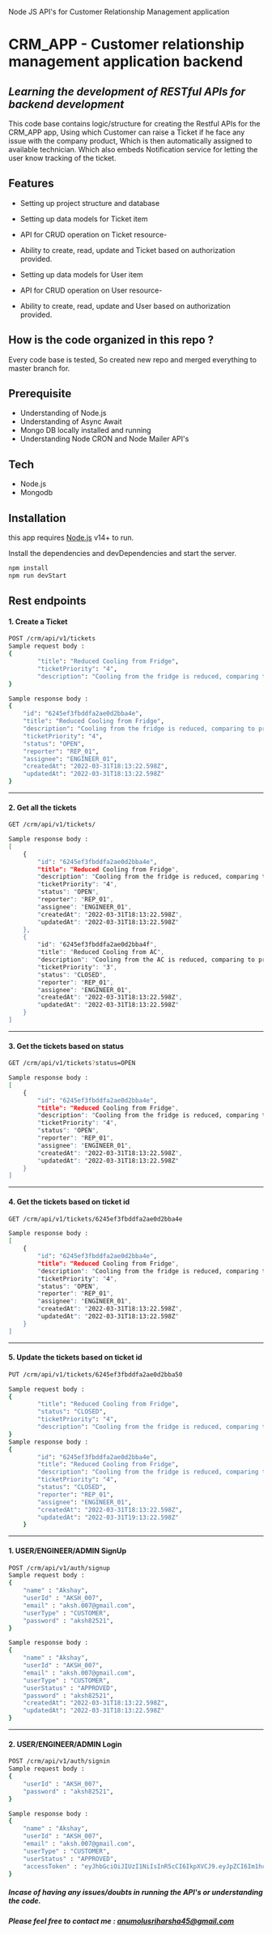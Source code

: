 Node JS API's for Customer Relationship Management application

# CRM_APP - Customer relationship management application backend
## _Learning the development of RESTful APIs for backend development_ 

This code base contains logic/structure for creating the Restful APIs for the CRM_APP app, Using which Customer can raise a Ticket if he face any issue with the company product, Which is then automatically assigned to available technician. Which also embeds Notification service for letting the user know tracking of the ticket.
## Features
* Setting up project structure and database
* Setting up data models for Ticket item
* API for CRUD operation on Ticket resource-
* Ability to create, read, update and Ticket based on authorization provided.

* Setting up data models for User item
* API for CRUD operation on User resource-
* Ability to create, read, update and User based on authorization provided.



## How is the code organized in this repo ?
Every code base is tested, So created new repo and merged everything to master branch for.

## Prerequisite
- Understanding of Node.js
- Understanding of Async Await
- Mongo DB locally installed and running
- Understanding Node CRON and Node Mailer API's

## Tech
- Node.js
- Mongodb


## Installation

this app requires [Node.js](https://nodejs.org/) v14+ to run.

Install the dependencies and devDependencies and start the server.

```sh
npm install
npm run devStart
```


## Rest endpoints
#### 1. Create a Ticket 

```sh
POST /crm/api/v1/tickets
Sample request body :
{
        "title": "Reduced Cooling from Fridge",
        "ticketPriority": "4",
        "description": "Cooling from the fridge is reduced, comparing to previously",
}

Sample response body :
{
    "id": "6245ef3fbddfa2ae0d2bba4e",
    "title": "Reduced Cooling from Fridge",
    "description": "Cooling from the fridge is reduced, comparing to previously",
    "ticketPriority": "4",
    "status": "OPEN",
    "reporter": "REP_01",
    "assignee": "ENGINEER_01",
    "createdAt": "2022-03-31T18:13:22.598Z",
    "updatedAt": "2022-03-31T18:13:22.598Z"
}
```


---
#### 2. Get all the tickets

```sh
GET /crm/api/v1/tickets/

Sample response body :
[
    {
        "id": "6245ef3fbddfa2ae0d2bba4e",
        "title": "Reduced Cooling from Fridge",
        "description": "Cooling from the fridge is reduced, comparing to previously",
        "ticketPriority": "4",
        "status": "OPEN",
        "reporter": "REP_01",
        "assignee": "ENGINEER_01",
        "createdAt": "2022-03-31T18:13:22.598Z",
        "updatedAt": "2022-03-31T18:13:22.598Z"
    },
    {
        "id": "6245ef3fbddfa2ae0d2bba4f",
        "title": "Reduced Cooling from AC",
        "description": "Cooling from the AC is reduced, comparing to previously",
        "ticketPriority": "3",
        "status": "CLOSED",
        "reporter": "REP_01",
        "assignee": "ENGINEER_01",
        "createdAt": "2022-03-31T18:13:22.598Z",
        "updatedAt": "2022-03-31T18:13:22.598Z"
    }
]

```
---
#### 3. Get  the tickets based on status
```sh
GET /crm/api/v1/tickets?status=OPEN

Sample response body :
[
    {
        "id": "6245ef3fbddfa2ae0d2bba4e",
        "title": "Reduced Cooling from Fridge",
        "description": "Cooling from the fridge is reduced, comparing to previously",
        "ticketPriority": "4",
        "status": "OPEN",
        "reporter": "REP_01",
        "assignee": "ENGINEER_01",
        "createdAt": "2022-03-31T18:13:22.598Z",
        "updatedAt": "2022-03-31T18:13:22.598Z"
    }
]
```
---
#### 4. Get  the tickets based on ticket id
```sh
GET /crm/api/v1/tickets/6245ef3fbddfa2ae0d2bba4e

Sample response body :
[
    {
        "id": "6245ef3fbddfa2ae0d2bba4e",
        "title": "Reduced Cooling from Fridge",
        "description": "Cooling from the fridge is reduced, comparing to previously",
        "ticketPriority": "4",
        "status": "OPEN",
        "reporter": "REP_01",
        "assignee": "ENGINEER_01",
        "createdAt": "2022-03-31T18:13:22.598Z",
        "updatedAt": "2022-03-31T18:13:22.598Z"
    }
]
```

---
#### 5. Update the tickets based on ticket id
```sh
PUT /crm/api/v1/tickets/6245ef3fbddfa2ae0d2bba50

Sample request body :
{
        "title": "Reduced Cooling from Fridge",
        "status": "CLOSED",
        "ticketPriority": "4",
        "description": "Cooling from the fridge is reduced, comparing to previously",
}
Sample response body :
{
        "id": "6245ef3fbddfa2ae0d2bba4e",
        "title": "Reduced Cooling from Fridge",
        "description": "Cooling from the fridge is reduced, comparing to previously",
        "ticketPriority": "4",
        "status": "CLOSED",
        "reporter": "REP_01",
        "assignee": "ENGINEER_01",
        "createdAt": "2022-03-31T18:13:22.598Z",
        "updatedAt": "2022-03-31T19:13:22.598Z"
    }
```

---
#### 1. USER/ENGINEER/ADMIN SignUp

```sh
POST /crm/api/v1/auth/signup
Sample request body :
{
    "name" : "Akshay",
    "userId" : "AKSH_007",
    "email" : "aksh.007@gmail.com",
    "userType" : "CUSTOMER",
    "password" : "aksh82521",
}

Sample response body :
{
    "name" : "Akshay",
    "userId" : "AKSH_007",
    "email" : "aksh.007@gmail.com",
    "userType" : "CUSTOMER",
    "userStatus" : "APPROVED",
    "password" : "aksh82521",
    "createdAt": "2022-03-31T18:13:22.598Z",
    "updatedAt": "2022-03-31T18:13:22.598Z"
}
```

---
#### 2. USER/ENGINEER/ADMIN Login

```sh
POST /crm/api/v1/auth/signin
Sample request body :
{
    "userId" : "AKSH_007",
    "password" : "aksh82521",
}

Sample response body :
{
    "name" : "Akshay",
    "userId" : "AKSH_007",
    "email" : "aksh.007@gmail.com",
    "userType" : "CUSTOMER",
    "userStatus" : "APPROVED",
    "accessToken" : "eyJhbGciOiJIUzI1NiIsInR5cCI6IkpXVCJ9.eyJpZCI6Im1hc3RoYW4iLCJpYXQiOjE2NTQ3MTI1MjUsImV4cCI6MTY1NDcxNjEyNX0.9nFfFTp82ZEf91l1mjn3rULou8_i4LCeULZr_qulNKM",
}
```

##### Incase of having any issues/doubts in running the API's or understanding the code.
##### Please feel free to contact me : anumolusriharsha45@gmail.com